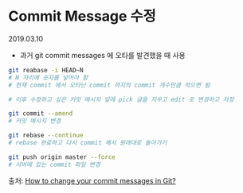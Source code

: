 # Commit Message 수정

2019.03.10

- 과거 git commit messages 에 오타를 발견했을 때 사용

```bash
git reabase -i HEAD~N
# N 자리에 숫자를 넣어야 함
# 현재 commit 에서 오타난 commit 까지의 commit 개수만큼 적으면 됨

# 이후 수정하고 싶은 커밋 메시지 앞에 pick 글을 지우고 edit 로 변경하고 저장

git commit --amend
# 커밋 메시지 변경

git rebase --continue
# rebase 완료하고 다시 commit 해서 원래대로 돌아가기

git push origin master --force
# 서버에 있는 commit 파일 변경
```

출처: [How to change your commit messages in Git?](https://gist.github.com/nepsilon/156387acf9e1e72d48fa35c4fabef0b4)